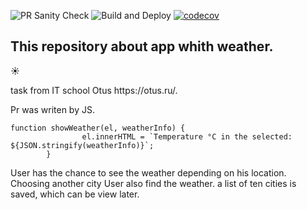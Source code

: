 ![PR Sanity Check](https://github.com/ValentinDankovtsev/js_weater_task/workflows/PR%20Sanity%20Check/badge.svg)
![Build and Deploy](https://github.com/ValentinDankovtsev/js_weater_task/workflows/Build%20and%20Deploy/badge.svg)
[![codecov](https://codecov.io/gh/ValentinDankovtsev/js_weater_task/branch/master/graph/badge.svg?token=D2E8Y00DHZ)](https://codecov.io/gh/ValentinDankovtsev/js_weater_task)

<h2>This repository about app whith weather.</h2><p>&#9728;</p>
task from IT school Otus https://otus.ru/.

Pr was writen by JS.

<pre><code>function showWeather(el, weatherInfo) {
                el.innerHTML = `Temperature °C in the selected: ${JSON.stringify(weatherInfo)}`;
        }</code></pre>

User has the chance to see the weather depending on his location. Choosing another city User also find the weather.
a list of ten cities is saved, which can be view later.
